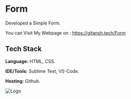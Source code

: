 # Form

Developed a Simple Form.

You can Visit My Webpage on : https://gitansh.tech/Form


## Tech Stack

**Language:** HTML, CSS.

**IDE/Tools:** Sublime Text, VS-Code.

**Hosting:** Github.


![Logo](https://images.ctfassets.net/lzny33ho1g45/5E9v0U6s5ImdqZqYzLTTEL/633d198d6df2974bc959ac52d2a44c35/best-free-survey-tool-form-app-00-hero.png?w=1520&fm=jpg&q=30&fit=thumb&h=760)


